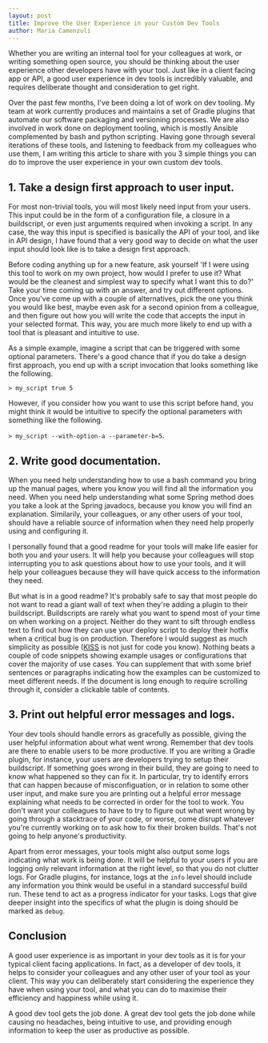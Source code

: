 ```yaml
---
layout: post
title: Improve the User Experience in your Custom Dev Tools
author: Maria Camenzuli
---
```


Whether you are writing an internal tool for your colleagues at work, or writing something open source, you should be thinking about the user experience other developers have with your tool. Just like in a client facing app or API, a good user experience in dev tools is incredibly valuable, and requires deliberate thought and consideration to get right.

Over the past few months, I've been doing a lot of work on dev tooling. My team at work currently produces and maintains a set of Gradle plugins that automate our software packaging and versioning processes. We are also involved in work done on deployment tooling, which is mostly Ansible complemented by bash and python scripting. Having gone through several iterations of these tools, and listening to feedback from my colleagues who use them, I am writing this article to share with you 3 simple things you can do to improve the user experience in your own custom dev tools.

## 1. Take a design first approach to user input.
For most non-trivial tools, you will most likely need input from your users. This input could be in the form of a configuration file, a closure in a buildscript, or even just arguments required when invoking a script. In any case, the way this input is specified is basically the API of your tool, and like in API design, I have found that a very good way to decide on what the user input should look like is to take a design first approach.

Before coding anything up for a new feature, ask yourself 'If I were using this tool to work on my own project, how would I prefer to use it? What would be the cleanest and simplest way to specify what I want this to do?' Take your time coming up with an answer, and try out different options. Once you've come up with a couple of alternatives, pick the one you think you would like best, maybe even ask for a second opinion from a colleague, and then figure out how you will write the code that accepts the input in your selected format. This way, you are much more likely to end up with a tool that is pleasant and intuitive to use.

As a simple example, imagine a script that can be triggered with some optional parameters. There's a good chance that if you do take a design first approach, you end up with a script invocation that looks something like the following.

`> my_script true 5`

However, if you consider how you want to use this script before hand, you might think it would be intuitive to specify the optional parameters with something like the following.

`> my_script --with-option-a --parameter-b=5`.

## 2. Write good documentation.
When you need help understanding how to use a bash command you bring up the manual pages, where you know you will find all the information you need. When you need help understanding what some Spring method does you take a look at the Spring javadocs, because you know you will find an explanation. Similarily, your colleagues, or any other users of your tool, should have a reliable source of information when they need help properly using and configuring it.

I personally found that a good readme for your tools will make life easier for both you and your users. It will help you because your colleagues will stop interrupting you to ask questions about how to use your tools, and it will help your colleagues because they will have quick access to the information they need.

But what is in a good readme? It's probably safe to say that most people do not want to read a giant wall of text when they're adding a plugin to their buildscript. Buildscripts are rarely what you want to spend most of your time on when working on a project. Neither do they want to sift through endless text to find out how they can use your deploy script to deploy their hotfix when a critical bug is on production. Therefore I would suggest as much simplicity as possible ([KISS](https://www.wikiwand.com/en/KISS_principle) is not just for code you know). Nothing beats a couple of code snippets showing example usages or configurations that cover the majority of use cases. You can supplement that with some brief sentences or paragraphs indicating how the examples can be customized to meet different needs. If the document is long enough to require scrolling through it, consider a clickable table of contents.

## 3. Print out helpful error messages and logs.
Your dev tools should handle errors as gracefully as possible, giving the user helpful information about what went wrong. Remember that dev tools are there to enable users to be more productive. If you are writing a Gradle plugin, for instance, your users are developers trying to setup their buildscript. If something goes wrong in their build, they are going to need to know what happened so they can fix it. In particular, try to identify errors that can happen because of misconfiguation, or in relation to some other user input, and make sure you are printing out a helpful error message explaining what needs to be corrected in order for the tool to work. You don't want your colleagues to have to try to figure out what went wrong by going through a stacktrace of your code, or worse, come disrupt whatever you're currently working on to ask how to fix their broken builds. That's not going to help anyone's productivity.

Apart from error messages, your tools might also output some logs indicating what work is being done. It will be helpful to your users if you are logging only relevant information at the right level, so that you do not clutter logs. For Gradle plugins, for instance, logs at the `info` level should include any information you think would be useful in a standard successful build run. These tend to act as a progress indicator for your tasks. Logs that give deeper insight into the specifics of what the plugin is doing should be marked as `debug`.

## Conclusion
A good user experience is as important in your dev tools as it is for your typical client facing applications. In fact, as a developer of dev tools, it helps to consider your colleagues and any other user of your tool as your client. This way you can deliberately start considering the experience they have when using your tool, and what you can do to maximise their efficiency and happiness while using it.

A good dev tool gets the job done. A great dev tool gets the job done while causing no headaches, being intuitive to use, and providing enough information to keep the user as productive as possible.
